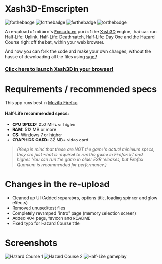 # Xash3D-Emscripten
![forthebadge](https://forthebadge.com/images/badges/made-with-c-plus-plus.svg) ![forthebadge](https://forthebadge.com/images/badges/made-with-javascript.svg) ![forthebadge](https://forthebadge.com/images/badges/uses-html.svg) ![forthebadge](https://forthebadge.com/images/badges/built-with-love.svg)

A re-upload of mittorn's [Emscripten](http://kripken.github.io/emscripten-site/) port of the [Xash3D](https://github.com/FWGS/xash3d) engine, that can run Half-Life: Uplink, Half-Life: Deathmatch, Half-Life: Day One and the Hazard Course right off the bat, within your web browser.

And now you can fork the code and make your own changes, without the hassle of downloading all the files using [wget](http://gnuwin32.sourceforge.net/packages/wget.htm)!

### [Click here to launch Xash3D in your browser!](https://code2344.github.io/Xash3D-Emscripten/xash-intro.html)

# Requirements / recommended specs
This app runs best in [Mozilla Firefox](https://www.mozilla.org/en-GB/firefox/).

#### Half-Life recommended specs:

* **CPU SPEED:** 250 MHz or higher
* **RAM:** 512 MB or more
* **OS:** Windows 7 or higher
* **GRAPHICS CARD:** 32 MB+ video card

>*(Keep in mind that these are NOT the game's actual minimum specs, they are just what is required to run the game in Firefox 57 and higher. You can run the game in older ESR releases, but Firefox Quantum is recommended for performance.)*

# Changes in the re-upload
* Cleaned up UI (Added separators, options title, loading spinner and glow effects)
* Removed unused/test files
* Completely revamped "intro" page (memory selection screen)
* Added 404 page, favicon and README
* Fixed typo for Hazard Course title

# Screenshots
![Hazard Course 1](https://github.com/iCrazyBlaze/Xash3D-Emscripten/blob/master/web/hlbrowser3.png?raw=true)
![Hazard Course 2](https://github.com/iCrazyBlaze/Xash3D-Emscripten/blob/master/web/hlbrowser4.png?raw=true)
![Half-Life gameplay](https://github.com/iCrazyBlaze/Xash3D-Emscripten/blob/master/web/hlbrowser5.png?raw=true)

